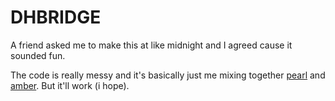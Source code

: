 # DHBRIDGE

A friend asked me to make this at like midnight and I agreed cause it sounded fun.


The code is really messy and it's basically just me mixing together [pearl](https://github.com/defund/pearl) and [amber](https://github.com/joshdabosh/amber).
But it'll work (i hope).
